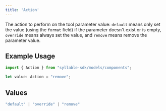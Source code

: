 ```yaml
---
title: 'Action'
---
```


The action to perform on the tool parameter value: `default` means only set the value (using the `format` field) if the parameter doesn't exist or is empty, `override` means always set the value, and `remove` means remove the parameter value.

## Example Usage

```typescript
import { Action } from "syllable-sdk/models/components";

let value: Action = "remove";
```

## Values

```typescript
"default" | "override" | "remove"
```